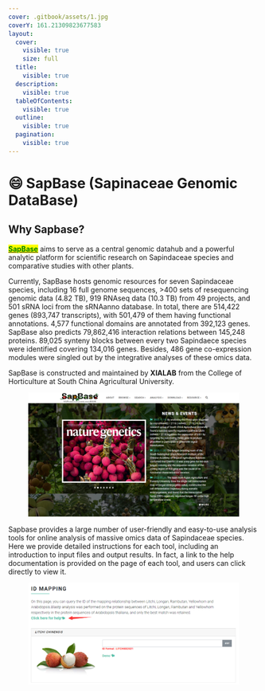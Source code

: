```yaml
---
cover: .gitbook/assets/1.jpg
coverY: 161.21309823677583
layout:
  cover:
    visible: true
    size: full
  title:
    visible: true
  description:
    visible: true
  tableOfContents:
    visible: true
  outline:
    visible: true
  pagination:
    visible: true
---
```


# 😄 SapBase (Sapinaceae Genomic DataBase)

## Why Sapbase?

[<mark style="color:green;">**SapBase**</mark>](http://www.sapindaceae.com/) aims to serve as a central genomic datahub and a powerful analytic platform for scientific research on Sapindaceae species and comparative studies with other plants.

Currently, SapBase hosts genomic resources for seven Sapindaceae species, including 16 full genome sequences, >400 sets of resequencing genomic data (4.82 TB), 919 RNAseq data (10.3 TB) from 49 projects, and 501 sRNA loci from the sRNAanno database. In total, there are 514,422 genes (893,747 transcripts), with 501,479 of them having functional annotations. 4,577 functional domains are annotated from 392,123 genes. SapBase also predicts 79,862,416 interaction relations between 145,248 proteins. 89,025 synteny blocks between every two Sapindaece species were identified covering 134,016 genes. Besides, 486 gene co-expression modules were singled out by the integrative analyses of these omics data.

SapBase is constructed and maintained by **XIALAB** from the College of Horticulture at South China Agricultural University.

<figure><img src=".gitbook/assets/image (1).png" alt=""><figcaption></figcaption></figure>

Sapbase provides a large number of user-friendly and easy-to-use analysis tools for online analysis of massive omics data of Sapindaceae species. Here we provide detailed instructions for each tool, including an introduction to input files and output results. In fact, a link to the help documentation is provided on the page of each tool, and users can click directly to view it.

<figure><img src=".gitbook/assets/image (2).png" alt=""><figcaption></figcaption></figure>



